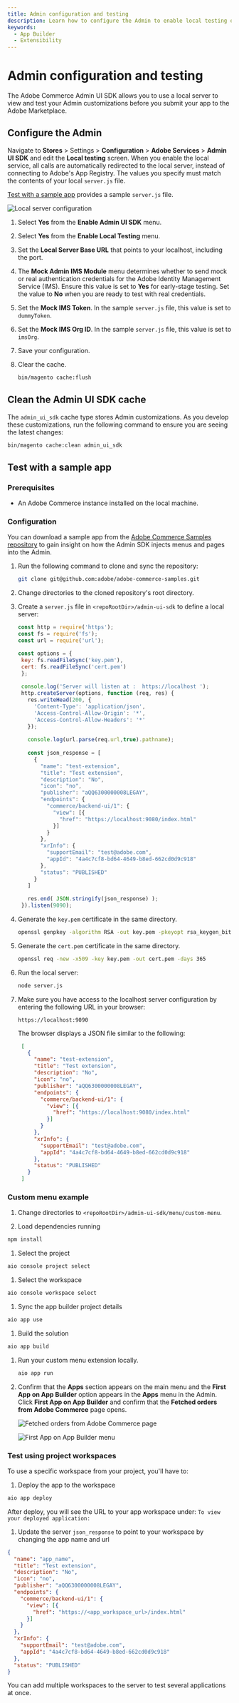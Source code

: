 ```yaml
---
title: Admin configuration and testing
description: Learn how to configure the Admin to enable local testing of your Admin customizations.
keywords:
  - App Builder
  - Extensibility
---
```


# Admin configuration and testing

The Adobe Commerce Admin UI SDK allows you to use a local server to view and test your Admin customizations before you submit your app to the Adobe Marketplace.

## Configure the Admin

Navigate to **Stores** > Settings > **Configuration** > **Adobe Services** > **Admin UI SDK** and edit the **Local testing** screen. When you enable the local service, all calls are automatically redirected to the local server, instead of connecting to Adobe's App Registry. The values you specify must match the contents of your local `server.js` file.

[Test with a sample app](#test-with-a-sample-app) provides a sample `server.js` file.

![Local server configuration](../_images/sdk-config.png)

1. Select **Yes** from the **Enable Admin UI SDK** menu.

1. Select **Yes** from the **Enable Local Testing** menu.

1. Set the **Local Server Base URL** that points to your localhost, including the port.

1. The **Mock Admin IMS Module** menu determines whether to send mock or real authentication credentials for the Adobe Identity Management Service (IMS). Ensure this value is set to **Yes** for early-stage testing. Set the value to **No** when you are ready to test with real credentials.

1. Set the **Mock IMS Token**. In the sample `server.js` file, this value is set to `dummyToken`.

1. Set the **Mock IMS Org ID**. In the sample `server.js` file, this value is set to `imsOrg`.

1. Save your configuration.

1. Clear the cache.

   ```bash
   bin/magento cache:flush
   ```

## Clean the Admin UI SDK cache

The `admin_ui_sdk` cache type stores Admin customizations.  As you develop these customizations, run the following command to ensure you are seeing the latest changes:

```bash
bin/magento cache:clean admin_ui_sdk
```

## Test with a sample app

### Prerequisites

- An Adobe Commerce instance installed on the local machine.

### Configuration

You can download a sample app from the [Adobe Commerce Samples repository](https://github.com/adobe/adobe-commerce-samples/tree/main/admin-ui-sdk/menu/custom-menu) to gain insight on how the Admin SDK injects menus and pages into the Admin.

1. Run the following command to clone and sync the repository:

   ```bash
   git clone git@github.com:adobe/adobe-commerce-samples.git
   ```

1. Change directories to the cloned repository's root directory.

1. Create a `server.js` file in `<repoRootDir>/admin-ui-sdk` to define a local server:

   ```js
   const http = require('https');
   const fs = require('fs');
   const url = require('url');
   
   const options = {
    key: fs.readFileSync('key.pem'),
    cert: fs.readFileSync('cert.pem')
    };
    
    console.log('Server will listen at :  https://localhost ');
    http.createServer(options, function (req, res) {
      res.writeHead(200, {
        'Content-Type': 'application/json',
        'Access-Control-Allow-Origin': '*',
        'Access-Control-Allow-Headers': '*'
      });
      
      console.log(url.parse(req.url,true).pathname);
      
      const json_response = [
        {
          "name": "test-extension",
          "title": "Test extension",
          "description": "No",
          "icon": "no",
          "publisher": "aQQ6300000008LEGAY",
          "endpoints": {
            "commerce/backend-ui/1": {
              "view": [{
                "href": "https://localhost:9080/index.html"
              }]
            }
          },
          "xrInfo": {
            "supportEmail": "test@adobe.com",
            "appId": "4a4c7cf8-bd64-4649-b8ed-662cd0d9c918"
          },
          "status": "PUBLISHED" 
        }
      ]
      
      res.end( JSON.stringify(json_response) );
    }).listen(9090);
    ```

1. Generate the `key.pem` certificate in the same directory.

    ```bash
    openssl genpkey -algorithm RSA -out key.pem -pkeyopt rsa_keygen_bits:2048
    ```

1. Generate the `cert.pem` certificate in the same directory.

    ```bash
    openssl req -new -x509 -key key.pem -out cert.pem -days 365
    ```

1. Run the local server:

    ```bash
    node server.js
    ```

1. Make sure you have access to the localhost server configuration by entering the following URL in your browser:

   `https://localhost:9090`

   The browser displays a JSON file similar to the following:

   ```json
    [
      {
        "name": "test-extension",
        "title": "Test extension",
        "description": "No",
        "icon": "no",
        "publisher": "aQQ6300000008LEGAY",
        "endpoints": {
          "commerce/backend-ui/1": {
            "view": [{
              "href": "https://localhost:9080/index.html"
            }]
          }
        },
        "xrInfo": {
          "supportEmail": "test@adobe.com",
          "appId": "4a4c7cf8-bd64-4649-b8ed-662cd0d9c918"
        },
        "status": "PUBLISHED"
      }
    ]
   ```

### Custom menu example

1. Change directories to `<repoRootDir>/admin-ui-sdk/menu/custom-menu`.

1. Load dependencies running

  ```bash
  npm install
  ```

1. Select the project

  ```bash
  aio console project select
  ```

1. Select the workspace

  ```bash
  aio console workspace select
  ```

1. Sync the app builder project details

  ```bash
  aio app use
  ```

1. Build the solution

  ```bash
  aio app build
  ```

1. Run your custom menu extension locally.

   ```bash
   aio app run
   ```

1. Confirm that the **Apps** section appears on the main menu and the **First App on App Builder** option appears in the **Apps** menu in the Admin. Click **First App on App Builder** and confirm that the **Fetched orders from Adobe Commerce** page opens.

   ![Fetched orders from Adobe Commerce page](../_images/first-app.png)

   ![First App on App Builder menu](../_images/fetched-orders.png)

### Test using project workspaces

To use a specific workspace from your project, you'll have to:

1. Deploy the app to the workspace

  ```bash
  aio app deploy
  ```

  After deploy, you will see the URL to your app workspace under: `To view your deployed application:`

1. Update the server `json_response` to point to your workspace by changing the app name and url

  ```json
  {
    "name": "app_name",
    "title": "Test extension",
    "description": "No",
    "icon": "no",
    "publisher": "aQQ6300000008LEGAY",
    "endpoints": {
      "commerce/backend-ui/1": {
        "view": [{
          "href": "https://<app_workspace_url>/index.html"
        }]
      }
    },
    "xrInfo": {
      "supportEmail": "test@adobe.com",
      "appId": "4a4c7cf8-bd64-4649-b8ed-662cd0d9c918"
    },
    "status": "PUBLISHED" 
  }
  ```

  You can add multiple workspaces to the server to test several applications at once.
